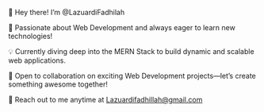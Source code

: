 👋 Hey there! I’m @LazuardiFadhilah

🚀 Passionate about Web Development and always eager to learn new technologies!

💡 Currently diving deep into the MERN Stack to build dynamic and scalable web applications.

🤝 Open to collaboration on exciting Web Development projects—let’s create something awesome together!

📩 Reach out to me anytime at Lazuardifadhillah@gmail.com

<!---
LazuardiFadhilah/LazuardiFadhilah is a ✨ special ✨ repository because its `README.md` (this file) appears on your GitHub profile.
You can click the Preview link to take a look at your changes.
--->

